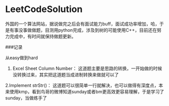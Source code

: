 LeetCodeSolution
=================
外国的一个算法网站，据说做完之后会有面试能力buff，面试成功率增加，哈，于是有事没事做做题，目测用python完成，涉及到树的可能使用C++，目前还在努力完成中，有时间就保持做题更新。

###记录

从easy做到hard

1. Excel Sheet Column Number：
这道题主要是思路的转换，一开始做的时候没转换过来，其实把这道题当成进制转换来做就可以了

2.Implement strStr()：
这道题可以很简单一行就解决，也可以做得有深度点，本来使用kmp，看到鸟哥的微博知道sunday或者bm更高效更容易理解，于是学习了sunday，当做练手了